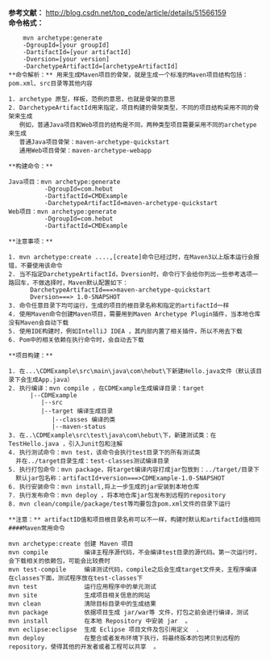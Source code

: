 **参考文献：** http://blog.csdn.net/top_code/article/details/51566159  
**命令格式：**  
```  
	mvn archetype:generate 
	-DgroupId=[your groupId] 
	-DartifactId=[your artifactId] 
	-Dversion=[your version] 
	-DarchetypeArtifactId=[archetypeArtifactId]
**命令解析：** 用来生成Maven项目的骨架，就是生成一个标准的Maven项目结构包括：pom.xml、src目录等其他内容    
```	
	1. archetype 原型，样板，范例的意思，也就是骨架的意思
	2. DarchetypeArtifactId用来指定，项目构建的骨架类型，不同的项目结构采用不同的骨架来生成
	   例如，普通Java项目和Web项目的结构是不同，两种类型项目需要采用不同的archetype来生成  
	   普通Java项目骨架：maven-archetype-quickstart  
	   通用Web项目骨架：maven-archetype-webapp  
```		   
**构建命令：**  
```
	Java项目：mvn archetype:generate 
			  -DgroupId=com.hebut
			  -DartifactId=CMDExample 
			  -DarchetypeArtifactId=maven-archetype-quickstart
	Web项目：mvn archetype:generate 
			  -DgroupId=com.hebut
			  -DartifactId=CMDExample 
```		  
**注意事项：**
```
	1. mvn archetype:create ....,[create]命令已经过时，在Maven3以上版本运行会报错，不要使用该命令
	2. 当不指定DarchetypeArtifactId，Dversion时，命令行下会给你列出一些参考选项一路回车，不做选择时，Maven默认配置如下：
	      DarchetypeArtifactId===>maven-archetype-quickstart
	      Dversion===> 1.0-SNAPSHOT
	3. 命令任意目录下均可运行，生成的项目的根目录名称和指定的artifactId一样
	4. 使用Maven命令创建Maven项目，需要用到Maven Archetype Plugin插件，当本地仓库没有Maven会自动下载
	5. 使用IDE构建时，例如IntelliJ IDEA ，其内部内置了相关插件，所以不用去下载
	6. Pom中的相关依赖在执行命令时，会自动去下载
```		   
**项目构建：**  
```
	1. 在...\CDMExample\src\main\java\com\hebut\下新建Hello.java文件（默认该目录下会生成App.java）
	2. 执行编译：mvn compile ，在CDMExample生成编译目录：target
		  |--CDMExample
			 |--src
			 |--target 编译生成目录
				|--classes 编译的类
				|--maven-status
	3. 在..\CDMExample\src\test\java\com\hebut\下，新建测试类：在TestHello.java ，引入Junit包和注解  
	4. 执行测试命令：mvn test，该命令会执行test目录下的所有测试类
	  并在../target目录生成：test-classes测试编译目录
	5. 执行打包命令：mvn package，将target编译内容打成jar包放到：../target/目录下
	  默认jar包名称：artifactId+version===>CDMExample-1.0-SNAPSHOT 
	6. 执行安装命令：mvn install,将上一步生成的jar安装到本地仓库	
	7. 执行发布命令：mvn deploy ，将本地仓库jar包发布到远程的repository 
	8. mvn clean/compile/package/test等均要包含pom.xml文件的目录下运行
```
**注意：** artifactID值和项目根目录名称可以不一样，构建时默认和artifactId值相同		   
####Maven常用命令  
```
	mvn archetype:create 创建 Maven 项目
	mvn compile          编译主程序源代码，不会编译test目录的源代码。第一次运行时，会下载相关的依赖包，可能会比较费时  
	mvn test-compile     编译测试代码，compile之后会生成target文件夹，主程序编译在classes下面，测试程序放在test-classes下  
	mvn test             运行应用程序中的单元测试   
	mvn site             生成项目相关信息的网站  
	mvn clean            清除目标目录中的生成结果  
	mvn package          依据项目生成 jar/war等 文件，打包之前会进行编译，测试    
	mvn install          在本地 Repository 中安装 jar  。  
	mvn eclipse:eclipse  生成 Eclipse 项目文件及包引用定义  .  
	mvn deploy           在整合或者发布环境下执行，将最终版本的包拷贝到远程的repository，使得其他的开发者或者工程可以共享  。		   
```
